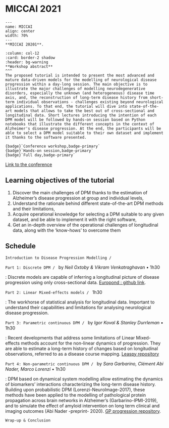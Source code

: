 # MICCAI 2021



```{figure} ../../_static/img/conferences/MICCAI_2021.png
---
name: MICCAI
align: center
width: 70%
---
**MICCAI 20201**.
```

````{panels}
:column: col-12
:card: border-2 shadow
:header: bg-warning
**Workshop abstract**
^^^
The proposed tutorial is intended to present the most advanced and mature data-driven models for the modelling of neurological disease progression within a day-long session. The main objective is to illustrate the major challenges of modelling neurodegenerative disorders, especially the unknown (and heterogeneous) disease time axis, and, the reconstruction of long-term disease history from short-term individual observations - challenges existing beyond neurological applications. To that end, the tutorial will dive into state-of-the-art models that allows to take the best out of cross-sectional and longitudinal data. Short lectures introducing the intention of each DPM model will be followed by hands-on session based on Python notebooks that illustrate the different concepts in the context of Alzheimer's disease progression. At the end, the participants will be able to select a DPM model suitable to their own dataset and implement it thanks to the software presented.

{badge}`Conference workshop,badge-primary`
{badge}`Hands-on session,badge-primary`
{badge}`Full day,badge-primary`
````

[Link to the conference](https://www.miccai2021.org/en)

## Learning objectives of the tutorial

1. Discover the main challenges of DPM thanks to the estimation of Alzheimer’s disease progression  at group and individual levels,
2. Understand the rationale behind different state-of-the-art DPM methods and their limitations,
3. Acquire operational knowledge for selecting a DPM suitable to any given dataset, and be able to implement it with the right software,
4. Get an in-depth overview of the operational challenges of longitudinal data, along with the ‘know-hows’ to overcome them

## Schedule

`Introduction to Disease Progression Modelling /`

`Part 1: Discrete DPM / ` by _Neil Oxtoby & Vikram Venkatraghavan_ • 1h30

: Discrete models are capable of inferring a longitudinal picture of disease progression using only cross-sectional data. [Europond : github link](https://github.com/EuroPOND/europond-software).

`Part 2: Linear Mixed-effects models / ` 1h30

: The workhorse of statistical analysis for longitudinal data. Important to understand their capabilities and limitations for analysing neurological disease progression.

`Part 3: Parametric continuous DPM / ` by _Igor Koval & Stanley Durrleman_ • 1h30

: Recent developments that address some limitations of Linear Mixed-effects methods account for the non-linear dynamics of progression. They are able to estimate a long-term history of changes based on longitudinal observations, referred to as a disease course mapping.  [Leaspy repository](https://gitlab.com/icm-institute/aramislab/leaspy)

`Part 4: Non-parametric continuous DPM / ` by _Sara Garbarino, Clément Abi Nader, Marco Lorenzi_ • 1h30

: DPM based on dynamical system modelling allow estimating the dynamics of biomarkers’ interactions characterizing the long-term disease history.  Building upon probabilistic DPM (Lorenzi-NeuroImage-2017),  these methods have been applied to the modelling of pathological protein propagation across brain networks in Alzheimer’s (Garbarino-IPMI-2019), and to simulate the effect of amyloid intervention on long term clinical and imaging outcomes (Abi Nader -preprint- 2020). [GP progression repository](https://gitlab.inria.fr/epione/GP_progression_model_V2).

`Wrap-up & Conclusion`
